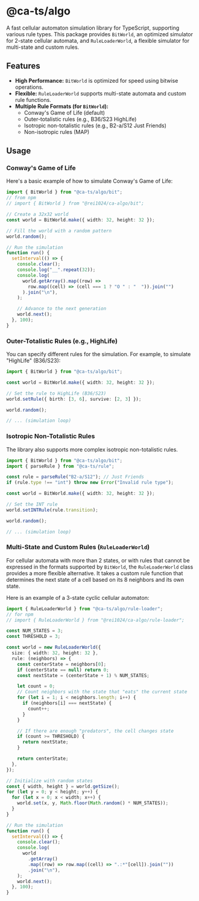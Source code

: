 # @ca-ts/algo

A fast cellular automaton simulation library for TypeScript, supporting various
rule types. This package provides `BitWorld`, an optimized simulator for 2-state
cellular automata, and `RuleLoaderWorld`, a flexible simulator for multi-state
and custom rules.

## Features

- **High Performance:** `BitWorld` is optimized for speed using bitwise
  operations.
- **Flexible:** `RuleLoaderWorld` supports multi-state automata and custom rule
  functions.
- **Multiple Rule Formats (for `BitWorld`):**
  - Conway's Game of Life (default)
  - Outer-totalistic rules (e.g., B36/S23 HighLife)
  - Isotropic non-totalistic rules (e.g., B2-a/S12 Just Friends)
  - Non-isotropic rules (MAP)

## Usage

### Conway's Game of Life

Here's a basic example of how to simulate Conway's Game of Life:

```ts
import { BitWorld } from "@ca-ts/algo/bit";
// from npm
// import { BitWorld } from "@rei1024/ca-algo/bit";

// Create a 32x32 world
const world = BitWorld.make({ width: 32, height: 32 });

// Fill the world with a random pattern
world.random();

// Run the simulation
function run() {
  setInterval(() => {
    console.clear();
    console.log("__".repeat(32));
    console.log(
      world.getArray().map((row) =>
        row.map((cell) => (cell === 1 ? "O " : "  ")).join("")
      ).join("\n"),
    );

    // Advance to the next generation
    world.next();
  }, 100);
}
```

### Outer-Totalistic Rules (e.g., HighLife)

You can specify different rules for the simulation. For example, to simulate
"HighLife" (B36/S23):

```ts
import { BitWorld } from "@ca-ts/algo/bit";

const world = BitWorld.make({ width: 32, height: 32 });

// Set the rule to HighLife (B36/S23)
world.setRule({ birth: [3, 6], survive: [2, 3] });

world.random();

// ... (simulation loop)
```

### Isotropic Non-Totalistic Rules

The library also supports more complex isotropic non-totalistic rules.

```ts
import { BitWorld } from "@ca-ts/algo/bit";
import { parseRule } from "@ca-ts/rule";

const rule = parseRule("B2-a/S12"); // Just Friends
if (rule.type !== "int") throw new Error("Invalid rule type");

const world = BitWorld.make({ width: 32, height: 32 });

// Set the INT rule
world.setINTRule(rule.transition);

world.random();

// ... (simulation loop)
```

### Multi-State and Custom Rules (`RuleLoaderWorld`)

For cellular automata with more than 2 states, or with rules that cannot be
expressed in the formats supported by `BitWorld`, the `RuleLoaderWorld` class
provides a more flexible alternative. It takes a custom rule function that
determines the next state of a cell based on its 8 neighbors and its own state.

Here is an example of a 3-state cyclic cellular automaton:

```ts
import { RuleLoaderWorld } from "@ca-ts/algo/rule-loader";
// for npm
// import { RuleLoaderWorld } from "@rei1024/ca-algo/rule-loader";

const NUM_STATES = 3;
const THRESHOLD = 3;

const world = new RuleLoaderWorld({
  size: { width: 32, height: 32 },
  rule: (neighbors) => {
    const centerState = neighbors[0];
    if (centerState == null) return 0;
    const nextState = (centerState + 1) % NUM_STATES;

    let count = 0;
    // Count neighbors with the state that "eats" the current state
    for (let i = 1; i < neighbors.length; i++) {
      if (neighbors[i] === nextState) {
        count++;
      }
    }

    // If there are enough "predators", the cell changes state
    if (count >= THRESHOLD) {
      return nextState;
    }

    return centerState;
  },
});

// Initialize with random states
const { width, height } = world.getSize();
for (let y = 0; y < height; y++) {
  for (let x = 0; x < width; x++) {
    world.set(x, y, Math.floor(Math.random() * NUM_STATES));
  }
}

// Run the simulation
function run() {
  setInterval(() => {
    console.clear();
    console.log(
      world
        .getArray()
        .map((row) => row.map((cell) => ".:*"[cell]).join(""))
        .join("\n"),
    );
    world.next();
  }, 100);
}
```

